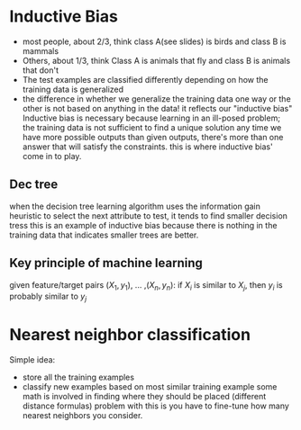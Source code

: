 # Inductive Bias
- most people, about 2/3, think class A(see slides) is birds and class B is mammals
- Others, about 1/3, think Class A is animals that fly and class B is animals that don't
- The test examples are classified differently depending on how the training data is generalized
- the difference in whether we generalize the training data one way or the other is not based on anything in the data! it reflects our "inductive bias"
Inductive bias is necessary because learning in an ill-posed problem; the training data is not sufficient to find a unique solution
any time we have more possible outputs than given outputs, there's more than one answer that will satisfy the constraints. this is where inductive bias' come in to play. 
## Dec tree
when the decision tree learning algorithm uses the information gain heuristic to select the next attribute to test, it tends to find smaller decision tress
this is an example of inductive bias because there is nothing in the training data that indicates smaller trees are better. 

## Key principle of machine learning
given feature/target pairs $(X_1, y_1)$, ... ,$(X_n,y_n)$:
if $X_i$ is similar to $X_j$, then $y_i$ is probably similar to $y_j$

# Nearest neighbor classification
Simple idea:
- store all the training examples
- classify new examples based on most similar training example
	some math is involved in finding where they should be placed (different distance formulas)
problem with this is you have to fine-tune how many nearest neighbors you consider.